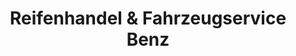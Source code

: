 ---
title: "Reifenhandel & Fahrzeugservice Benz"
url: /burg/reifenhandel-und-fahrzeugservice-benz/
shop: Autowerkstatt
---